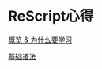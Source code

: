# ReScript心得

[概览 & 为什么要学习](ReScript%E5%BF%83%E5%BE%97%20ca39f137f00c431f974a5c60c8d600a6/%E6%A6%82%E8%A7%88%20&%20%E4%B8%BA%E4%BB%80%E4%B9%88%E8%A6%81%E5%AD%A6%E4%B9%A0%2067be9db46f814f549edb4721c6c591c5.md)

[基础语法](ReScript%E5%BF%83%E5%BE%97%20ca39f137f00c431f974a5c60c8d600a6/%E5%9F%BA%E7%A1%80%E8%AF%AD%E6%B3%95%20896ce0e28cf94e78909ab2a61b8fe4ac.md)